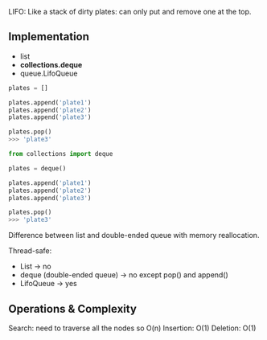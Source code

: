 
LIFO: Like a stack of dirty plates: can only put and remove one at the top.

## Implementation

- list
- **collections.deque**
- queue.LifoQueue

```python
plates = []

plates.append('plate1')
plates.append('plate2')
plates.append('plate3')

plates.pop()
>>> 'plate3'
```

```python
from collections import deque

plates = deque()

plates.append('plate1')
plates.append('plate2')
plates.append('plate3')

plates.pop()
>>> 'plate3'
```

Difference between list and double-ended queue with memory reallocation.

Thread-safe:
- List -> no 
- deque (double-ended queue) -> no except pop() and append()
- LifoQueue -> yes

## Operations & Complexity

Search: need to traverse all the nodes so O(n)
Insertion: O(1)
Deletion: O(1)
